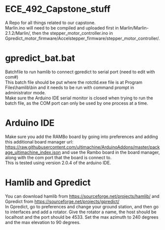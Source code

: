 # ECE_492_Capstone_stuff
A Repo for all things related to our capstone. <br />
Marlin.ino will need to be compiled and uploaded first in Marlin/Marlin-2.1.2/Marlin/, then the stepper_motor_controller.ino in Gpredict_motor_firmware/Accelstepper_firmware/stepper_motor_controller/.

# gpredict_bat.bat
Batchfile to run hamlib to connect gpredict to serial port (need to edit with com#)<br />
This batch file should be put where the rotctld.exe file is at Program Files\hamlib\bin and it needs to be run with command prompt in administrator mode. <br />
Make sure the Arduino IDE serial monitor is closed when trying to run the batch file, as the COM port can only be used by one process at a time.

# Arduino IDE
Make sure you add the RAMBo board by going into preferences and adding this additional board manager url:
https://raw.githubusercontent.com/ultimachine/ArduinoAddons/master/package_ultimachine_index.json and use the Rambo board in the board manager, along with the com port that the board is connect to.<br />
This is tested using version 2.0.4 of the arduino IDE.

# Hamlib and Gpredict
You can download hamlib from https://sourceforge.net/projects/hamlib/ and Gpredict from https://sourceforge.net/projects/gpredict/ <br />
In Gpredict, go to preferences and change your ground station, and then go to interfaces and add a rotator. Give the rotator a name, the host should be localhost and the port should be 4533. Set the max azimuth to 240 degrees and the max elevation to 90 degrees.
